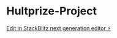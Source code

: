 # Hultprize-Project

[Edit in StackBlitz next generation editor ⚡️](https://stackblitz.com/~/github.com/bharatoraon/Hultprize-Project)